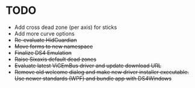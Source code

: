 # TODO

* Add cross dead zone (per axis) for sticks
* Add more curve options
* ~~Re-evaluate HidGuardian~~
* ~~Move forms to new namespace~~
* ~~Finalize DS4 Emulation~~
* ~~Raise Sixaxis default dead zones~~
* ~~Evaluate latest ViGEmBus driver and update download URL~~
* ~~Remove old welcome dialog and make new driver installer executable.
Use newer standards (WPF) and bundle app with DS4Windows~~

